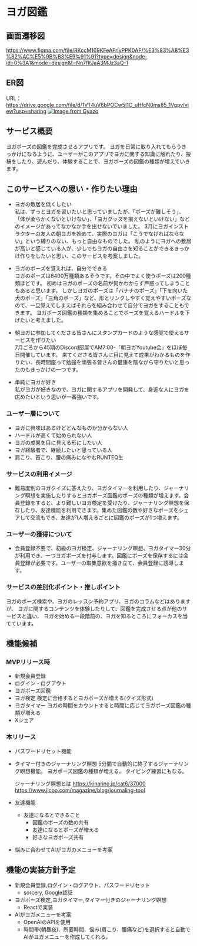 # ヨガ図鑑

## 画面遷移図
https://www.figma.com/file/RKccM169KFeAFrlyPPK0AF/%E3%83%A8%E3%82%AC%E5%9B%B3%E9%91%91?type=design&node-id=0%3A1&mode=design&t=Nn7fltJaA3MJz3aQ-1

## ER図
URL：https://drive.google.com/file/d/1VT4uV6bPOCw5I1C_uHfcN0ms85_1Vgpv/view?usp=sharing
[![Image from Gyazo](https://i.gyazo.com/09d41c1de17df74e160c6fa6b1b9f468.png)](https://gyazo.com/09d41c1de17df74e160c6fa6b1b9f468)


## サービス概要
ヨガポーズの図鑑を完成させるアプリです。
ヨガを日常に取り入れてもらうきっかけになるように、ユーザーがこのアプリでヨガに関する知識に触れたり、投稿をしたり、遊んだり、体験することで、ヨガポーズの図鑑の種類が増えていきます。

## このサービスへの思い・作りたい理由
* ヨガの敷居を低くしたい  
  私は、ずっとヨガを習いたいと思っていましたが、「ポーズが難しそう」、「体が柔らかくないといけない」、「ヨガグッズを揃えないといけない」などのイメージがあってなかなか手を出せないでいました。
  3月にヨガインストラクターの友人の朝ヨガを始めて、実際のヨガは「こうでなければならない」という縛りのない、もっと自由なものでした。
  私のようにヨガへの敷居が高いと感じている人が、少しでもヨガの自由さを知ることができるきっかけ作りをしたいと思い、このサービスを考案しました。

* ヨガのポーズを覚えれば、自分でできる  
  ヨガのポーズは8400万種類あるそうです。その中でよく使うポーズは200種類ほどです。
  初めはヨガのポーズの名前が何かわからず戸惑ってしまうこともあると思います。
  しかしヨガのポーズは「バナナのポーズ」「下を向いた犬のポーズ」「三角のポーズ」など、形とリンクしやすく覚えやすいポーズなので、一旦覚えてしまえばそれらを組み合わせて自分でヨガをすることもできます。
  ヨガポーズ図鑑の種類を集めることでポーズを覚えるハードルを下げたいと考えました。

* 朝ヨガに参加してくださる皆さんにスタンプカードのような感覚で使えるサービスを作りたい  
  7月ごろから45期のDiscord部屋でAM7:00-「朝ヨガYoutube会」をほぼ毎日開催しています。
  来てくださる皆さんに目に見えて成果がわかるものを作りたい、長時間座って勉強を頑張る皆さんの健康を陰ながら守りたいと思ったのもきっかけの一つです。

* 単純にヨガが好き  
  私がヨガが好きなので、ヨガに関するアプリを開発して、身近な人にヨガを広めたいという思いが一番強いです。

### ユーザー層について
* ヨガに興味はあるけどどんなものか分からない人
* ハードルが高くて始められない人
* ヨガの成果を目に見える形にしたい人
* ヨガ経験者で、継続したいと思っている人
* 肩こり、首こり、腰の痛みになやむRUNTEQ生

### サービスの利用イメージ
* 難易度別のヨガクイズに答えたり、ヨガタイマーを利用したり、ジャーナリング瞑想を実施したりするとヨガポーズ図鑑のポーズの種類が増えます。会員登録をすると、より難しいヨガ検定を受けたり、ジャーナリング瞑想を保存したり、友達機能を利用できます。集めた図鑑の数や好きなポーズをシェアして交流もでき、友達が1人増えるごとに図鑑のポーズが1つ増えます。

### ユーザーの獲得について
* 会員登録不要で、初級のヨガ検定、ジャーナリング瞑想、ヨガタイマー30分が利用でき、一つヨガポーズを付与します。図鑑にポーズを保存するには会員登録が必要です。ユーザーの取集意欲を掻き立て、会員登録に誘導します。

### サービスの差別化ポイント・推しポイント
ヨガのポーズ検索や、ヨガのレッスン予約アプリ、ヨガのコラムなどはありますが、
ヨガに関するコンテンツを体験したりして、図鑑を完成させる点が他のサービスと違い、
ヨガを始める一段階前の、ヨガを知るところにフォーカスを当てています。

## 機能候補
### MVPリリース時
* 新規会員登録
* ログイン・ログアウト
* ヨガポーズ図鑑
* ヨガ検定
  検定に合格するとヨガポーズが増える(クイズ形式)
* ヨガタイマー
  ヨガの時間をカウントすると時間に応じてヨガポーズ図鑑の種類が増える
* Xシェア
### 本リリース
* パスワードリセット機能
* タイマー付きのジャーナリング瞑想
  5分間で自動的に終了するジャーナリング瞑想機能。
  ヨガポーズ図鑑の種類が増える。 タイピング練習にもなる。

  ジャーナリング瞑想とは
  https://kinarino.jp/cat6/37000
  https://www.jicoo.com/magazine/blog/journaling-tool
* 友達機能
  * 友達になるとできること
    * 図鑑のポーズの数の共有
    * 友達になるとポーズが増える
    * 好きなヨガポーズ共有
* 悩みに合わせてAIがヨガのメニューを考案

## 機能の実装方針予定
* 新規会員登録,ログイン・ログアウト、パスワードリセット
  * sorcery, Google認証
* ヨガポーズ検定,ヨガタイマー,タイマー付きのジャーナリング瞑想
  * Reactで実装
* AIがヨガメニューを考案
  * OpenAIのAPIを使用
  * 時間帯(朝昼夜)、所要時間、悩み(肩こり、腰痛など)を選択すると自動でAIがヨガメニューを作成してくれる。